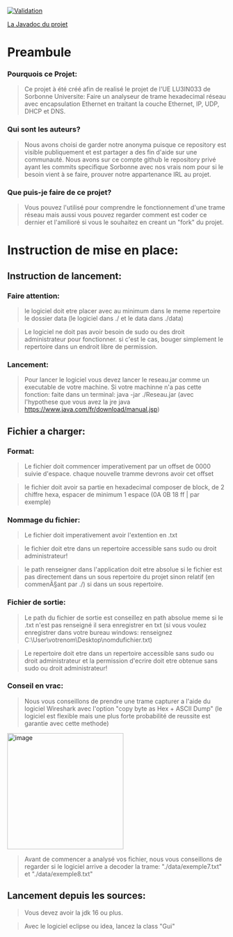 [![Validation](https://github.com/Fristorm-Palifen/Analyser-Res/actions/workflows/Validation.yml/badge.svg)](https://github.com/Fristorm-Palifen/Analyser-Res/actions/workflows/Validation.yml)

[La Javadoc du projet](https://javadoc-reseau.palifen.fr/)

# Preambule
### Pourquois ce Projet:
> Ce projet à été créé afin de realisé le projet de l'UE LU3IN033 de Sorbonne Universite: Faire un analyseur de trame hexadecimal réseau avec encapsulation Ethernet en traitant la couche Ethernet, IP, UDP, DHCP et DNS.

### Qui sont les auteurs?
> Nous avons choisi de garder notre anonyma puisque ce repository est visible publiquement et est partager a des fin d'aide sur une communauté. Nous avons sur ce compte github le repository privé ayant les commits specifique Sorbonne avec nos vrais nom pour si le besoin vient à se faire, prouver notre appartenance IRL au projet.

### Que puis-je faire de ce projet?
> Vous pouvez l'utilisé pour comprendre le fonctionnement d'une trame réseau mais aussi vous pouvez regarder comment est coder ce dernier et l'amilioré si vous le souhaitez en creant un "fork" du projet.


# Instruction de mise en place:
## Instruction de lancement:
### Faire attention:
> le logiciel doit etre placer avec au minimum dans le meme repertoire le dossier data (le logiciel dans ./ et le data dans ./data)

> Le logiciel ne doit pas avoir besoin de sudo ou des droit administrateur pour fonctionner. si c'est le cas, bouger simplement le repertoire dans un endroit libre de permission.

### Lancement:
> Pour lancer le logiciel vous devez lancer le reseau.jar comme un executable de votre machine. Si votre machinne n'a pas cette fonction: faite dans un terminal: java -jar ./Reseau.jar  (avec l'hypothese que vous avez la jre java https://www.java.com/fr/download/manual.jsp)
 
## Fichier a charger:
### Format:
> Le fichier doit commencer imperativement par un offset de 0000 suivie d'espace. chaque nouvelle tramme devrons avoir cet offset

> le fichier doit avoir sa partie en hexadecimal composer de block, de 2 chiffre hexa, espacer de minimum 1 espace (0A 0B 18 ff | par exemple) 

### Nommage du fichier:
> Le fichier doit imperativement avoir l'extention en .txt

> le fichier doit etre dans un repertoire accessible sans sudo ou droit administrateur!

> le path renseigner dans l'application doit etre absolue si le fichier est pas directement dans un sous repertoire du projet sinon relatif (en commenÃ§ant par ./) si dans un sous repertoire.
    
### Fichier de sortie:
> Le path du fichier de sortie est conseillez en path absolue meme si le .txt n'est pas renseigné il sera enregistrer en txt (si vous voulez enregistrer dans votre bureau windows: renseignez C:\User\votrenom\Desktop\nomdufichier.txt)

> Le repertoire doit etre dans un repertoire accessible sans sudo ou droit administrateur et la permission d'ecrire doit etre obtenue sans sudo ou droit administrateur!


### Conseil en vrac:
> Nous vous conseillons de prendre une trame capturer a l'aide du logiciel Wireshark avec l'option "copy byte as Hex + ASCII Dump" (le logiciel est flexible mais une plus forte probabilité de reussite est garantie avec cette methode)
<img width="267" alt="image" src="https://user-images.githubusercontent.com/15380435/144995700-6fd1d3c9-d6d9-41f8-ad73-52f24e23fb50.png">

> Avant de commencer a analysé vos fichier, nous vous conseillons de regarder si le logiciel arrive a decoder la trame: "./data/exemple7.txt" et "./data/exemple8.txt"

## Lancement depuis les sources:
> Vous devez avoir la jdk 16 ou plus.

> Avec le logiciel eclipse ou idea, lancez la class "Gui"
